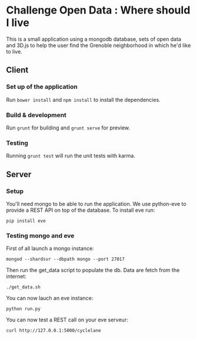 # Challenge Open Data : Where should I live

This is a small application using a mongodb database, sets of open data and 3D.js to help the user find the Grenoble neighborhood in which he'd like to live.

## Client 

### Set up of the application
Run `bower install` and `npm install` to install the dependencies.

### Build & development

Run `grunt` for building and `grunt serve` for preview.

### Testing

Running `grunt test` will run the unit tests with karma.


## Server

### Setup
You'll need mongo to be able to run the application. We use python-eve to provide a REST API on top of the database.
To install eve run:
```shell
pip install eve
```

### Testing mongo and eve
First of all launch a mongo instance:
```shell
mongod --shardsvr --dbpath mongo --port 27017
```

Then run the get_data script to populate the db. Data are fetch from the internet:
```shell
./get_data.sh
```

You can now lauch an eve instance:
```shell
python run.py
```

You can now test a REST call on your eve serveur:
```shell
curl http://127.0.0.1:5000/cyclelane
```